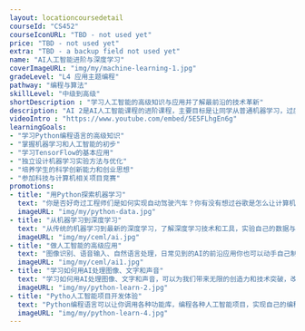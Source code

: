 ```yaml
---
layout: locationcoursedetail
courseId: "CS452"
courseIconURL: "TBD - not used yet"
price: "TBD - not used yet"
extra: "TBD - a backup field not used yet"
name: "AI人工智能进阶与深度学习"
coverImageURL: "img/my/machine-learning-1.jpg"
gradeLevel: "L4 应用主题编程"
pathway: "编程与算法"
skillLevel: "中级到高级"
shortDescription : "学习人工智能的高级知识与应用并了解最前沿的技术革新"
description: "AI 2是AI人工智能课程的进阶课程，主要目标是让同学从普通机器学习，过度到深度学习与神经网络的高级题目与应用中，并且掌握如何使用深度学习的功能库来进行图像识别，语音识别，自然语言处理的应用开发。课程要求同学完成一个深度学习的AI应用，为未来要参加的项目竞赛以及科研生涯做好准备。"
videoIntro : "https://www.youtube.com/embed/5E5FLhgEn6g"
learningGoals:
- "学习Python编程语言的高级知识"
- "掌握机器学习和人工智能的初步"
- "学习TensorFlow的基本应用"
- "独立设计机器学习实验方法与优化"
- "培养学生的科学创新能力和创业思想"
- "参加科技与计算机相关项目竞赛"
promotions:
- title: "用Python探索机器学习"
  text: "你是否好奇过工程师们是如何实现自动驾驶汽车？你有没有想过谷歌是怎么让计算机战胜世界围棋冠军？答案是机器学习！使用Python，你可以很快的体验和实践如果实现机器学习，如何让你的计算机变的更聪明。"
  imageURL: "img/my/python-data.jpg"
- title: "从机器学习到深度学习"
  text: "从传统的机器学习到最新的深度学习，了解深度学习技术和工具，实验自己的数据与模型。"
  imageURL: "img/my/ceml/ai.jpg"
- title: "做人工智能的高级应用"
  text: "图像识别、语音输入、自然语言处理，日常见到的AI的前沿应用你也可以动手自己制作和尝试。"
  imageURL: "img/my/ceml/ai1.jpg"
- title: "学习如何用AI处理图像、文字和声音"
  text: "学习如何用AI处理图像、文字和声音，可以为我们带来无限的创造力和技术突破，改变我们对世界的认知方式，并开启未来智能化的新篇章。"
  imageURL: "img/my/python-learn-2.jpg"
- title: "Pytho人工智能项目开发体验"
  text: "Python编程语言可以让你调用各种功能库，编程各种人工智能项目，实现自己的编程梦想！"
  imageURL: "img/my/python-learn-4.jpg"
---
```

